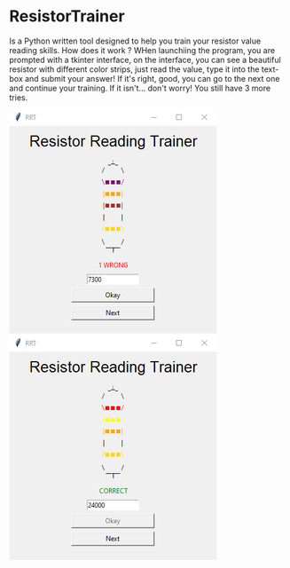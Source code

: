 # ResistorTrainer
Is a Python written tool designed to help you train your resistor value reading skills.
How does it work ?
WHen launchiing the program, you are prompted with a tkinter interface, on the interface, you can see a beautiful resistor with different color strips, just read the value, type it into the text-box and submit your answer! If it's right, good, you can go to the next one and continue your training. If it isn't... don't worry! You still have 3 more tries.

![](https://github.com/SilentHealer584/ResistorTrainer/blob/main/image.png?raw=true)
![](https://github.com/SilentHealer584/ResistorTrainer/blob/main/image1.png?raw=true)
